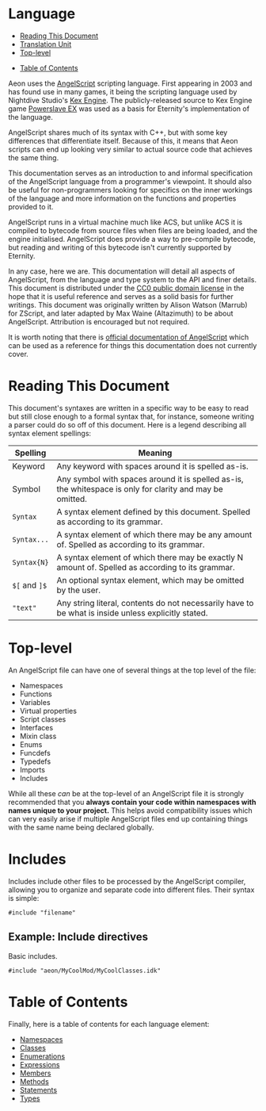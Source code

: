 # Language

<!-- vim-markdown-toc GFM -->

* [Reading This Document](#reading-this-document)
* [Translation Unit](#translation-unit)
* [Top-level](#top-level)
<!-- * [Include directives](#include-directives)
	* [Example: Include directives](#example-include-directives) -->
* [Table of Contents](#table-of-contents)

<!-- vim-markdown-toc -->

Aeon uses the [AngelScript](http://www.angelcode.com/angelscript/) scripting
language. First appearing in 2003 and has found use in many games, it being the
scripting language used by Nightdive Studio's [Kex Engine](https://www.nightdivestudios.com/kex/).
The publicly-released source to Kex Engine game [Powerslave EX](https://github.com/svkaiser/PowerslaveEX)
was used as a basis for Eternity's implementation of the language.

AngelScript shares much of its syntax with C++, but with some key differences
that differentiate itself. Because of this, it means that Aeon scripts can end
up looking very similar to actual source code that achieves the same thing.

This documentation serves as an introduction to and informal specification of
the AngelScript language from a programmer's viewpoint. It should also be
useful for non-programmers looking for specifics on the inner workings of the
language and more information on the functions and properties provided to it.

AngelScript runs in a virtual machine much like ACS, but unlike ACS it is
compiled to bytecode from source files when files are being loaded, and the
engine initialised. AngelScript does provide a way to pre-compile bytecode,
but reading and writing of this bytecode isn't currently supported by Eternity.

In any case, here we are. This documentation will detail all aspects of
AngelScript, from the language and type system to the API and finer details.
This document is distributed under the [CC0 public domain license](LICENSE.txt)
in the hope that it is useful reference and serves as a solid basis for further
writings. This document was originally written by Alison Watson (Marrub) for
ZScript, and later adapted by Max Waine (Altazimuth) to be about AngelScript.
Attribution is encouraged but not required.

It is worth noting that there is [official documentation of AngelScript](https://www.angelcode.com/angelscript/sdk/docs/manual/doc_script.html)
which can be used as a reference for things this documentation does not
currently cover.

# Reading This Document

This document's syntaxes are written in a specific way to be easy to read but
still close enough to a formal syntax that, for instance, someone writing a
parser could do so off of this document. Here is a legend describing all syntax
element spellings:

| Spelling      | Meaning                                                                                                   |
| --------      | -------                                                                                                   |
| Keyword       | Any keyword with spaces around it is spelled as-is.                                                       |
| Symbol        | Any symbol with spaces around it is spelled as-is, the whitespace is only for clarity and may be omitted. |
| `Syntax`      | A syntax element defined by this document. Spelled as according to its grammar.                           |
| `Syntax...`   | A syntax element of which there may be any amount of. Spelled as according to its grammar.                |
| `Syntax{N}`   | A syntax element of which there may be exactly N amount of. Spelled as according to its grammar.          |
| `$[` and `]$` | An optional syntax element, which may be omitted by the user.                                             |
| `"text"`      | Any string literal, contents do not necessarily have to be what is inside unless explicitly stated.       |

<!-- I have no idea what to do here
# Translation Unit

Full ZScript files are referred to as "translation units." This terminology
comes from the C standard, and refers simply to the entirety of a ZScript
source file. ZScript files are looked for in lumps named `zscript` with any
extension. The standard extension is `.zs`, but `.zsc` is common as well. The
author of this documentation prefers `.zsc`.

The base translation unit `zscript` may start with a version directive, then
followed by any number of top-level definitions and `#include` directives.
Included translation units may not have version directives.

All keywords and identifiers in ZScript are case insensitive.
-->

# Top-level

An AngelScript file can have one of several things at the top level of the
file:

* Namespaces
* Functions
* Variables
* Virtual properties
* Script classes
* Interfaces
* Mixin class
* Enums
* Funcdefs
* Typedefs
* Imports
* Includes

While all these *can* be at the top-level of an AngelScript file it is
strongly recommended that you **always contain your code within namespaces with
names unique to your project.** This helps avoid compatibility issues which can
very easily arise if multiple AngelScript files end up containing things with
the same name being declared globally.

# Includes

Includes include other files to be processed by the AngelScript
compiler, allowing you to organize and separate code into different files.
Their syntax is simple:

```
#include "filename"
```

<!-- Note that included filenames will conflict with other mods. If two mods have a
file named `aeon/MyCoolClasses.idk` and both include it, expecting to get
different files, the engine will fail to load with a script error.

To avoid this, it is suggested to place your Aeon code under a uniquely
named sub-folder. -->

## Example: Include directives

Basic includes.

```
#include "aeon/MyCoolMod/MyCoolClasses.idk"
```

# Table of Contents

Finally, here is a table of contents for each language element:

<!-- inter-toc -->

* [Namespaces](language/Namespaces.md)
* [Classes](language/Classes.md)
* [Enumerations](language/Enumerations.md)
* [Expressions](language/Expressions.md)
* [Members](language/Members.md)
* [Methods](language/Methods.md)
* [Statements](language/Statements.md)
* [Types](language/Types.md)

<!-- end -->

<!-- EOF -->
